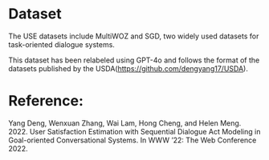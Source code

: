 # Dataset
The USE datasets include MultiWOZ and SGD, two widely used datasets for task-oriented dialogue systems. 

This dataset has been relabeled using GPT-4o and follows the format of the datasets published by the USDA(https://github.com/dengyang17/USDA).



# Reference:
Yang Deng, Wenxuan Zhang, Wai Lam, Hong Cheng, and Helen Meng. 2022. User Satisfaction Estimation with Sequential Dialogue Act Modeling in Goal-oriented Conversational Systems. In WWW ’22: The Web Conference 2022.
